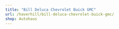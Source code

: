 ```yaml
---
title: "Bill Deluca Chevrolet Buick GMC"
url: /haverhill/bill-deluca-chevrolet-buick-gmc/
shop: Autohaus
---
```

